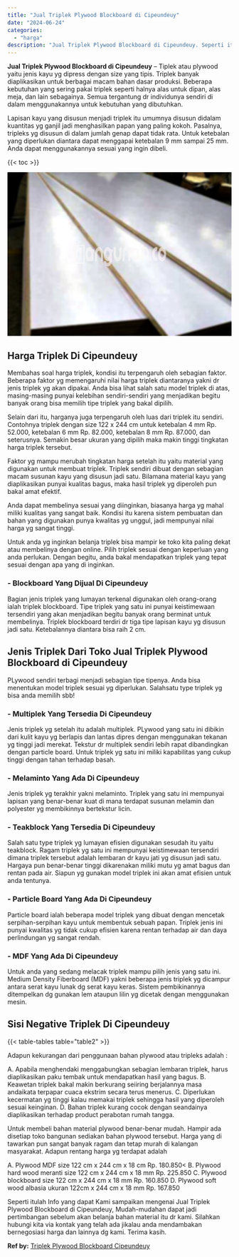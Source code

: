 ```yaml
---
title: "Jual Triplek Plywood Blockboard di Cipeundeuy"
date: "2024-06-24"
categories: 
  - "harga"
description: "Jual Triplek Plywood Blockboard di Cipeundeuy. Seperti itulah Info yang dapat Kami sampaikan mengenai Jual Triplek Plywood Blockboard di Cipeundeuy, Mudah-mu..."
---
```


**Jual Triplek Plywood Blockboard di Cipeundeuy** – Tiplek atau plywood yaitu jenis kayu yg dipress dengan size yang tipis. Triplek banyak diaplikasikan untuk berbagai macam bahan dasar produksi. Beberapa kebutuhan yang sering pakai triplek seperti halnya alas untuk dipan, alas meja, dan lain sebagainya. Semua tergantung dr individunya sendiri di dalam menggunakannya untuk kebutuhan yang dibutuhkan.

Lapisan kayu yang disusun menjadi triplek itu umumnya disusun didalam kuantitas yg ganjil jadi menghasilkan papan yang paling kokoh. Pasalnya, tripleks yg disusun di dalam jumlah genap dapat tidak rata. Untuk ketebalan yang diperlukan diantara dapat menggapai ketebalan 9 mm sampai 25 mm. Anda dapat menggunakannya sesuai yang ingin dibeli.

{{< toc >}}

![Jual Triplek Plywood Blockboard di Cipeundeuy](/images/jual-triplek-murah-24.png)

## Harga Triplek Di Cipeundeuy

Membahas soal harga triplek, kondisi itu terpengaruh oleh sebagian faktor. Beberapa faktor yg memengaruhi nilai harga triplek diantaranya yakni dr jenis triplek yg akan dipakai. Anda bisa lihat salah satu model triplek di atas, masing-masing punyai kelebihan sendiri-sendiri yang menjadikan begitu banyak orang bisa memilih tipe triplek yang bakal dipilih.

Selain dari itu, harganya juga terpengaruh oleh luas dari triplek itu sendiri. Contohnya triplek dengan size 122 x 244 cm untuk ketebalan 4 mm Rp. 52.000, ketebalan 6 mm Rp. 82.000, ketebalan 8 mm Rp. 87.000, dan seterusnya. Semakin besar ukuran yang dipilih maka makin tinggi tingkatan harga triplek tersebut.

Faktor yg mampu merubah tingkatan harga setelah itu yaitu material yang digunakan untuk membuat triplek. Triplek sendiri dibuat dengan sebagian macam susunan kayu yang disusun jadi satu. Bilamana material kayu yang diaplikasikan punyai kualitas bagus, maka hasil triplek yg diperoleh pun bakal amat efektif.

Anda dapat membelinya sesuai yang diinginkan, biasanya harga yg mahal miliki kualitas yang sangat baik. Kondisi itu karena sistem pembuatan dan bahan yang digunakan punya kwalitas yg unggul, jadi mempunyai nilai harga yg sangat tinggi.

Untuk anda yg inginkan belanja triplek bisa mampir ke toko kita paling dekat atau membelinya dengan online. Pilih triplek sesuai dengan keperluan yang anda perlukan. Dengan begitu, anda bakal mendapatkan triplek yang tepat sesuai dengan apa yang di inginkan.

### \- Blockboard Yang Dijual Di Cipeundeuy

Bagian jenis triplek yang lumayan terkenal digunakan oleh orang-orang ialah triplek blockboard. Tipe triplek yang satu ini punyai keistimewaan tersendiri yang akan menjadikan begitu banyak orang berminat untuk membelinya. Triplek blockboard terdiri dr tiga tipe lapisan kayu yg disusun jadi satu. Ketebalannya diantara bisa raih 2 cm.

## Jenis Triplek Dari Toko Jual Triplek Plywood Blockboard di Cipeundeuy

PLywood sendiri terbagi menjadi sebagian tipe tipenya. Anda bisa menentukan model triplek sesuai yg diperlukan. Salahsatu type triplek yg bisa anda memilih sbb!

### \- Multiplek Yang Tersedia Di Cipeundeuy

Jenis triplek yg setelah itu adalah multiplek. PLywood yang satu ini dibikin dari kulit kayu yg berlapis dan lantas dipres dengan menggunakan tekanan yg tinggi jadi merekat. Tekstur dr multiplek sendiri lebih rapat dibandingkan dengan particle board. Untuk triplek yg satu ini miliki kapabilitas yang cukup tinggi dengan tahan terhadap basah.

### \- Melaminto Yang Ada Di Cipeundeuy

Jenis triplek yg terakhir yakni melaminto. Triplek yang satu ini mempunyai lapisan yang benar-benar kuat di mana terdapat susunan melamin dan polyester yg membikinnya bertekstur licin.

### \- Teakblock Yang Tersedia Di Cipeundeuy

Salah satu type triplek yg lumayan efisien digunakan sesudah itu yaitu teakblock. Ragam triplek yg satu ini mempunyai keistimewaan tersendiri dimana triplek tersebut adalah lembaran dr kayu jati yg disusun jadi satu. Hargaya pun benar-benar tinggi dikarenakan miliki mutu yg amat bagus dan rentan pada air. Siapun yg gunakan model triplek ini akan amat efisien untuk anda tentunya.

### \- Particle Board Yang Ada Di Cipeundeuy

Particle board ialah beberapa model triplek yang dibuat dengan mencetak serpihan-serpihan kayu untuk membentuk sebuah papan. Triplek jenis ini punyai kwalitas yg tidak cukup efisien karena rentan terhadap air dan daya perlindungan yg sangat rendah.

### \- MDF Yang Ada Di Cipeundeuy

Untuk anda yang sedang melacak triplek mampu pilih jenis yang satu ini. Medium Density Fiberboard (MDF) yakni beberapa jenis triplek yg dicampur antara serat kayu lunak dg serat kayu keras. Sistem pembikinannya ditempelkan dg gunakan lem ataupun lilin yg dicetak dengan menggunakan mesin.

## Sisi Negative Triplek Di Cipeundeuy

{{< table-tables table="table2" >}}

Adapun kekurangan dari penggunaan bahan plywood atau tripleks adalah :

A. Apabila menghendaki menggabungkan sebagian lembaran triplek, harus diaplikasikan paku tembak untuk mendapatkan hasil yang bagus. B. Keawetan triplek bakal makin berkurang seiiring berjalannya masa andaikata terpapar cuaca ekstrim secara terus menerus. C. Diperlukan kecermatan yg tinggi kalau memakai triplek sehingga hasil yang diperoleh sesuai keinginan. D. Bahan triplek kurang cocok dengan seandainya diaplikasikan terhadap product perabotan rumah tangga.

Untuk membeli bahan material plywood benar-benar mudah. Hampir ada disetiap toko bangunan sediakan bahan plywood tersebut. Harga yang di tawarkan pun sangat banyak ragam dan tetap murah di kalangan masyarakat. Adapun rentang harga yg terdapat adalah

A. Plywood MDF size 122 cm x 244 cm x 18 cm Rp. 180.850< B. Plywood hard wood meranti size 122 cm x 244 cm x 18 mm Rp. 225.850 C. Plywood blockboard size 122 cm x 244 cm x 18 mm Rp. 160.850 D. Plywood soft wood albasia ukuran 122cm x 244 cm x 18 mm Rp. 167.850

Seperti itulah Info yang dapat Kami sampaikan mengenai Jual Triplek Plywood Blockboard di Cipeundeuy, Mudah-mudahan dapat jadi pertimbangan sebelum akan belanja bahan material itu dr kami. Silahkan hubungi kita via kontak yang telah ada jikalau anda mendambakan bernegosiasi harga dan lainnya dg kami. Terima kasih.

**Ref by:** [Triplek Plywood Blockboard Cipeundeuy](https://id.wikipedia.org/wiki/Triplek)
